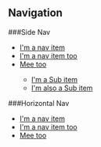 ## Navigation

###Side Nav
<div class="row">
<div class="column3">
<ul class="nav">
      <li class="active"><a href="#">I'm a nav item</a></li>
      <li><a href="#">I'm a nav item too</a></li>
      <li><a href="#">Mee too</a></li>
      <ul class="subnav">
      		<li><a href="#">I'm a Sub item</a></li>
      		<li><a href="#">I'm also a Sub item</a></li>
       </ul>
  </ul>
 </div>
 </div>

###Horizontal Nav
<ul class="nav inline">
      <li class="active"><a href="#">I'm a nav item</a></li>
      <li><a href="#">I'm a nav item too</a></li>
      <li><a href="#">Mee too</a></li>
  </ul>